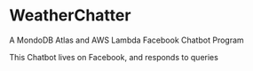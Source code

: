 # WeatherChatter
A MondoDB Atlas and AWS Lambda Facebook Chatbot Program

This Chatbot lives on Facebook, and responds to queries